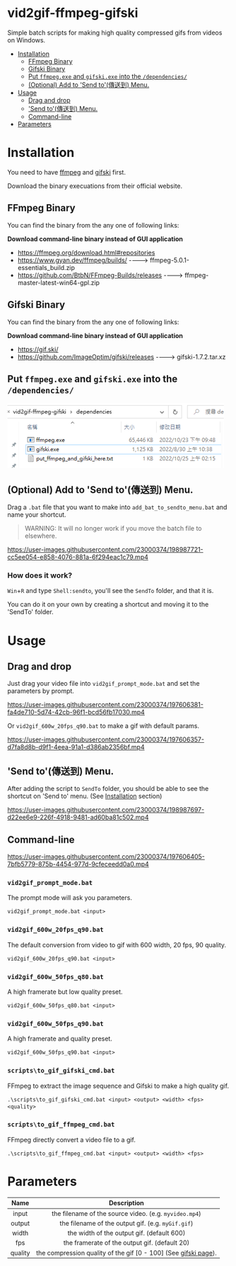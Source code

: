 # vid2gif-ffmpeg-gifski
Simple batch scripts for making high quality compressed gifs from videos on Windows.

- [Installation](#installation)
  - [FFmpeg Binary](#ffmpeg-binary)
  - [Gifski Binary](#gifski-binary)
  - [Put `ffmpeg.exe` and `gifski.exe` into the `/dependencies/`](#put-ffmpegexe-and-gifskiexe-into-the-dependencies)
  - [(Optional) Add to 'Send to'(傳送到) Menu.](#optional-add-to-send-to傳送到-menu)
- [Usage](#usage)
  - [Drag and drop](#drag-and-drop)
  - ['Send to'(傳送到) Menu.](#send-to傳送到-menu)
  - [Command-line](#command-line)
- [Parameters](#parameters)

# Installation

You need to have [ffmpeg](https://ffmpeg.org/download.html#repositories) and [gifski](https://gif.ski/) first.

Download the binary execuations from their official website.

## FFmpeg Binary
You can find the binary from the any one of following links: 

**Download command-line binary instead of GUI application**

* https://ffmpeg.org/download.html#repositories
* https://www.gyan.dev/ffmpeg/builds/ ----> ffmpeg-5.0.1-essentials_build.zip
* https://github.com/BtbN/FFmpeg-Builds/releases ----> ffmpeg-master-latest-win64-gpl.zip

## Gifski Binary
You can find the binary from the any one of following links: 

**Download command-line binary instead of GUI application**
* https://gif.ski/
* https://github.com/ImageOptim/gifski/releases ----> gifski-1.7.2.tar.xz

## Put `ffmpeg.exe` and `gifski.exe` into the `/dependencies/`
![](./~imgs/image1.png)

## (Optional) Add to 'Send to'(傳送到) Menu.
Drag a `.bat` file that you want to make into `add_bat_to_sendto_menu.bat` and name your shortcut.
> WARNING: It will no longer work if you move the batch file to elsewhere.

https://user-images.githubusercontent.com/23000374/198987721-cc5ee054-e858-4076-881a-6f294eac1c79.mp4



### How does it work?
`Win`+`R` and type `Shell:sendto`, you'll see the `SendTo` folder, and that it is.

You can do it on your own by creating a shortcut and moving it to the 'SendTo' folder.

# Usage
## Drag and drop
Just drag your video file into `vid2gif_prompt_mode.bat` and set the parameters by prompt.

https://user-images.githubusercontent.com/23000374/197606381-fa4de710-5d74-42cb-96f1-bcd56fb17030.mp4


Or `vid2gif_600w_20fps_q90.bat` to make a gif with default params.

https://user-images.githubusercontent.com/23000374/197606357-d7fa8d8b-d9f1-4eea-91a1-d386ab2356bf.mp4

## 'Send to'(傳送到) Menu.
After adding the script to `SendTo` folder, you should be able to see the shortcut on 'Send to' menu. (See [Installation](#optional-add-to-send-to傳送到-menu) section)


https://user-images.githubusercontent.com/23000374/198987697-d22ee6e9-226f-4918-9481-ad60ba81c502.mp4





## Command-line

https://user-images.githubusercontent.com/23000374/197606405-7bfb5779-875b-4454-977d-9cfeceedd0a0.mp4

### `vid2gif_prompt_mode.bat`
The prompt mode will ask you parameters.
```
vid2gif_prompt_mode.bat <input>
```
### `vid2gif_600w_20fps_q90.bat`
The default conversion from video to gif with 600 width, 20 fps, 90 quality.
```
vid2gif_600w_20fps_q90.bat <input>
```
### `vid2gif_600w_50fps_q80.bat`
A high framerate but low quality preset.
```
vid2gif_600w_50fps_q80.bat <input>
```
### `vid2gif_600w_50fps_q90.bat`
A high framerate and quality preset.
```
vid2gif_600w_50fps_q90.bat <input>
```
### `scripts\to_gif_gifski_cmd.bat`
FFmpeg to extract the image sequence and Gifski to make a high quality gif.
```
.\scripts\to_gif_gifski_cmd.bat <input> <output> <width> <fps> <quality>
```
### `scripts\to_gif_ffmpeg_cmd.bat`
FFmpeg directly convert a video file to a gif.
```
.\scripts\to_gif_ffmpeg_cmd.bat <input> <output> <width> <fps>
```

# Parameters



|  Name   |                                     Description                                     |
| :-----: | :---------------------------------------------------------------------------------: |
|  input  |               the filename  of the source video. (e.g. `myvideo.mp4`)               |
| output  |                 the filename of the output gif. (e.g. `myGif.gif`)                  |
|  width  |                     the width of the output gif.  (default 600)                     |
|   fps   |                    the framerate of the output gif. (default 20)                    |
| quality | the compression quality of the gif [0 - 100] (See [gifski page](https://gif.ski/)). |
